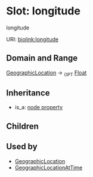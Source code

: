 # Slot: longitude


longitude

URI: [biolink:longitude](https://w3id.org/biolink/vocab/longitude)
## Domain and Range

[GeographicLocation](GeographicLocation.md) ->  <sub>OPT</sub> [Float](Float.md)
## Inheritance

 *  is_a: [node property](node_property.md)
## Children

## Used by

 * [GeographicLocation](GeographicLocation.md)
 * [GeographicLocationAtTime](GeographicLocationAtTime.md)
